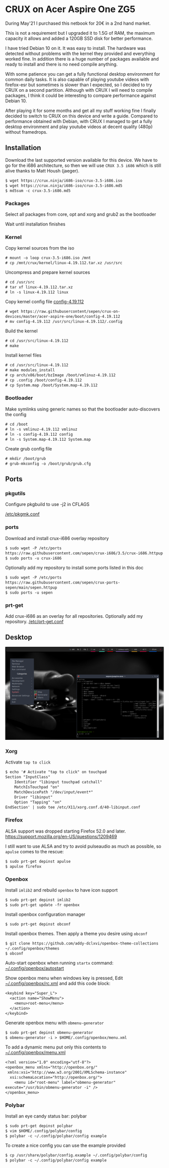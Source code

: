 # CRUX on Acer Aspire One ZG5


During May'21 I purchased this netbook for 20€ in a 2nd hand market.

This is not a requirement but I upgraded it to 1.5G of RAM, the maximum capacity it allows and added a 120GB SSD disk for better performance.

I have tried Debian 10 on it. It was easy to install. The hardware was detected without problems with the kernel they provided and everything worked fine. In addition there is a huge number of packages available and ready to install and there is no need compile anything.

With some patience you can get a fully functional desktop environment for common daily tasks. It is also capable of playing youtube videos with firefox-esr but sometimes is slower than I expected, so I decided to try CRUX on a second partition.
Although with CRUX I will need to compile packages, I think it could be interesting to compare performance against Debian 10.

After playing it for some months and get all my stuff working fine I finally decided to switch to CRUX on this device and write a guide. Compared to performance obtained with Debian, with CRUX I managed to get a fully desktop environment and play youtube videos at decent quality (480p) without framedrops.


## Installation

Download the last supported version available for this device.
We have to go for the i686 architecture, so then we will use `CRUX 3.5 i686` which is still alive thanks to Matt Housh (jaeger).
```
$ wget https://crux.ninja/i686-iso/crux-3.5-i686.iso
$ wget https://crux.ninja/i686-iso/crux-3.5-i686.md5
$ md5sum -c crux-3.5-i686.md5
```

### Packages

Select all packages from core, opt and xorg and grub2 as the bootloader

Wait until installation finishes


### Kernel

Copy kernel sources from the iso
```
# mount -o loop crux-3.5-i686.iso /mnt
# cp /mnt/crux/kernel/linux-4.19.112.tar.xz /usr/src
```

Uncompress and prepare kernel sources
```
# cd /usr/src
# tar xf linux-4.19.112.tar.xz
# ln -s linux-4.19.112 linux
```

Copy kernel config file [config-4.19.112](acer-aspire-one/boot/config-4.19.112) 
```
# wget https://raw.githubusercontent/sepen/crux-on-devices/master/acer-aspire-one/boot/config-4.19.112
# mv config-4.19.112 /usr/src/linux-4.19.112/.config
```

Build the kernel
```
# cd /usr/src/linux-4.19.112
# make
```

Install kernel files
```
# cd /usr/src/linux-4.19.112
# make modules_install
# cp arch/x86/boot/bzImage /boot/vmlinuz-4.19.112
# cp .config /boot/config-4.19.112
# cp System.map /boot/System.map-4.19.112
```

### Bootloader

Make symlinks using generic names so that the bootloader auto-discovers the config
```
# cd /boot
# ln -s vmlinuz-4.19.112 vmlinuz
# ln -s config-4.19.112 config
# ln -s System.map-4.19.112 System.map
```

Create grub config file
```
# mkdir /boot/grub 
# grub-mkconfig -o /boot/grub/grub.cfg
```

## Ports

### pkgutils

Configure pkgbuild to use -j2 in CFLAGS

[/etc/pkgmk.conf](acer-aspire-one/etc/pkgmk.conf) 


### ports

Download and install crux-i686 overlay repository
```
$ sudo wget -P /etc/ports https://raw.githubusercontent.com/sepen/crux-i686/3.5/crux-i686.httpup
$ sudo ports -u crux-i686
```

Optionally add my repository to install some ports listed in this doc
```
$ sudo wget -P /etc/ports https://raw.githubusercontent.com/sepen/crux-ports-sepen/main/sepen.httpup
$ sudo ports -u sepen
```

### prt-get

Add crux-i686 as an overlay for all repositories.
Optionally add my repository.
[/etc/prt-get.conf](acer-aspire-one/etc/prt-get.conf)


## Desktop

![screenshot](https://raw.githubusercontent.com/sepen/crux-on-devices/master/acer-aspire-one/screenshot.png)

### Xorg

Activate `tap to click` 
```
$ echo '# Activate "tap to click" on touchpad
Section "InputClass"
	Identifier "libinput touchpad catchall"
	MatchIsTouchpad "on"
	MatchDevicePath "/dev/input/event*"
	Driver "libinput"
	Option "Tapping" "on"
EndSection' | sudo tee /etc/X11/xorg.conf.d/40-libinput.conf
```

### Firefox

ALSA support was dropped starting Firefox 52.0 and later.
https://support.mozilla.org/en-US/questions/1209469

I still want to use ALSA and try to avoid pulseaudio as much as possible, so `apulse` comes to the rescue:
```
$ sudo prt-get depinst apulse
$ apulse firefox
```

### Openbox

Install `imlib2` and rebuild `openbox` to have icon support
```
$ sudo prt-get depinst imlib2
$ sudo prt-get update -fr openbox
```

Install openbox configuration manager
```
$ sudo prt-get depinst obconf
```

Install openbox themes. Then apply a theme you desire using `obconf`
```
$ git clone https://github.com/addy-dclxvi/openbox-theme-collections ~/.config/openbox/themes
$ obconf
```

Auto-start openbox when running `startx` command:
[~/.config/openbox/autostart](acer-aspire-one/home/sepen/.config/openbox/autostart)

Show openbox menu when windows key is pressed,
Edit [~/.config/openbox/rc.xml](acer-aspire-one/home/sepen/.config/openbox/rc.xml) and add this code block:
```
<keybind key="Super_L">
  <action name="ShowMenu">
    <menu>root-menu</menu>
  </action>
</keybind>
```

Generate openbox menu with `obmenu-generator`
```
$ sudo prt-get depinst obmenu-generator
$ obmenu-generator -i > $HOME/.config/openbox/menu.xml
```

To add a dynamic menu put only this contents to [~/.config/openbox/menu.xml](acer-aspire-one/home/sepen/.config/openbox/menu.xml)

```
<?xml version="1.0" encoding="utf-8"?>
<openbox_menu xmlns="http://openbox.org/"
 xmlns:xsi="http://www.w3.org/2001/XMLSchema-instance"
  xsi:schemaLocation="http://openbox.org/">
    <menu id="root-menu" label="obmenu-generator" execute="/usr/bin/obmenu-generator -i" />
</openbox_menu>
```

### Polybar

Install an eye candy status bar: polybar
```
$ sudo prt-get depinst polybar
$ vim $HOME/.config/polybar/config
$ polybar -c ~/.config/polybar/config example
```

To create a nice config you can use the example provided
```
$ cp /usr/share/polybar/config.example ~/.config/polybar/config
$ polybar -c ~/.config/polybar/config example
```
